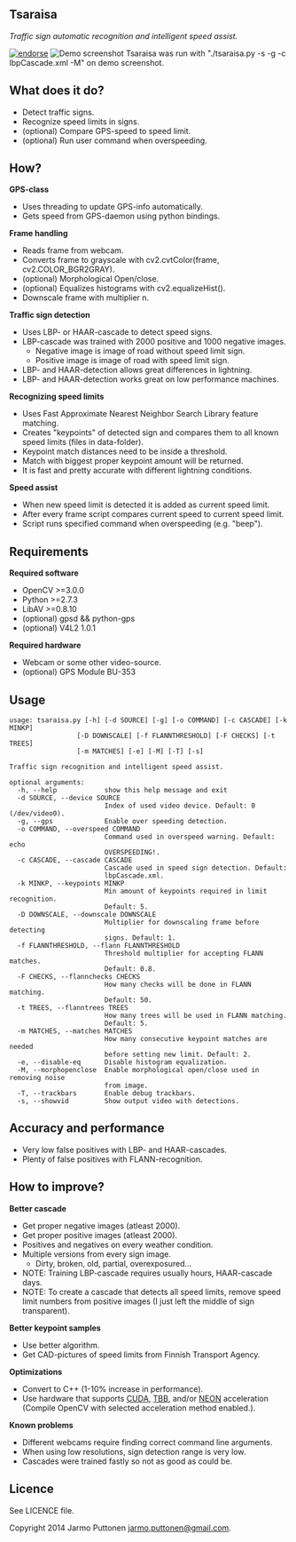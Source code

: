 Tsaraisa
-

_Traffic sign automatic recognition and intelligent speed assist._

[![endorse](http://api.coderwall.com/putsi/endorsecount.png)](http://coderwall.com/putsi)
![Demo screenshot](https://github.com/putsi/tsaraisa/raw/master/tsaraisa.png "Driving on icy Finnish road")
Tsaraisa was run with "./tsaraisa.py -s -g -c lbpCascade.xml -M" on demo screenshot.

What does it do?
-
* Detect traffic signs.
* Recognize speed limits in signs.
* (optional) Compare GPS-speed to speed limit.
* (optional) Run user command when overspeeding.

How?
-
**GPS-class**
* Uses threading to update GPS-info automatically.
* Gets speed from GPS-daemon using python bindings.

**Frame handling**
* Reads frame from webcam.
* Converts frame to grayscale with cv2.cvtColor(frame, cv2.COLOR_BGR2GRAY).
* (optional) Morphological Open/close.
* (optional) Equalizes histograms with cv2.equalizeHist().
* Downscale frame with multiplier n.

**Traffic sign detection**
* Uses LBP- or HAAR-cascade to detect speed signs.
* LBP-cascade was trained with 2000 positive and 1000 negative images.
  * Negative image is image of road without speed limit sign.
  * Positive image is image of road with speed limit sign.
* LBP- and HAAR-detection allows great differences in lightning.
* LBP- and HAAR-detection works great on low performance machines.

**Recognizing speed limits**
* Uses Fast Approximate Nearest Neighbor Search Library feature matching.
* Creates "keypoints" of detected sign and compares them to all known speed limits (files in data-folder).
* Keypoint match distances need to be inside a threshold.
* Match with biggest proper keypoint amount will be returned.
* It is fast and pretty accurate with different lightning conditions.

**Speed assist**
* When new speed limit is detected it is added as current speed limit.
* After every frame script compares current speed to current speed limit.
* Script runs specified command when overspeeding (e.g. "beep").

Requirements
-
**Required software**
* OpenCV >=3.0.0
* Python >=2.7.3
* LibAV >=0.8.10
* (optional) gpsd && python-gps
* (optional) V4L2 1.0.1

**Required hardware**
* Webcam or some other video-source.
* (optional) GPS Module BU-353

Usage
-
```
usage: tsaraisa.py [-h] [-d SOURCE] [-g] [-o COMMAND] [-c CASCADE] [-k MINKP]
                 [-D DOWNSCALE] [-f FLANNTHRESHOLD] [-F CHECKS] [-t TREES]
                 [-m MATCHES] [-e] [-M] [-T] [-s]

Traffic sign recognition and intelligent speed assist.

optional arguments:
  -h, --help            show this help message and exit
  -d SOURCE, --device SOURCE
                        Index of used video device. Default: 0 (/dev/video0).
  -g, --gps             Enable over speeding detection.
  -o COMMAND, --overspeed COMMAND
                        Command used in overspeed warning. Default: echo
                        OVERSPEEDING!.
  -c CASCADE, --cascade CASCADE
                        Cascade used in speed sign detection. Default:
                        lbpCascade.xml.
  -k MINKP, --keypoints MINKP
                        Min amount of keypoints required in limit recognition.
                        Default: 5.
  -D DOWNSCALE, --downscale DOWNSCALE
                        Multiplier for downscaling frame before detecting
                        signs. Default: 1.
  -f FLANNTHRESHOLD, --flann FLANNTHRESHOLD
                        Threshold multiplier for accepting FLANN matches.
                        Default: 0.8.
  -F CHECKS, --flannchecks CHECKS
                        How many checks will be done in FLANN matching.
                        Default: 50.
  -t TREES, --flanntrees TREES
                        How many trees will be used in FLANN matching.
                        Default: 5.
  -m MATCHES, --matches MATCHES
                        How many consecutive keypoint matches are needed
                        before setting new limit. Default: 2.
  -e, --disable-eq      Disable histogram equalization.
  -M, --morphopenclose  Enable morphological open/close used in removing noise
                        from image.
  -T, --trackbars       Enable debug trackbars.
  -s, --showvid         Show output video with detections.
```

Accuracy and performance
-
* Very low false positives with LBP- and HAAR-cascades.
* Plenty of false positives with FLANN-recognition.

How to improve?
-
**Better cascade**
* Get proper negative images (atleast 2000).
* Get proper positive images (atleast 2000).
* Positives and negatives on every weather condition.
* Multiple versions from every sign image.
  * Dirty, broken, old, partial, overexposured...
* NOTE: Training LBP-cascade requires usually hours, HAAR-cascade days.
* NOTE: To create a cascade that detects all speed limits, remove speed limit numbers from positive images (I just left the middle of sign transparent).

**Better keypoint samples**
* Use better algorithm.
* Get CAD-pictures of speed limits from Finnish Transport Agency.

**Optimizations**
* Convert to C++ (1-10% increase in performance).
* Use hardware that supports [CUDA](http://opencv.org/platforms/cuda.html), [TBB](https://www.threadingbuildingblocks.org/), and/or [NEON](http://www.arm.com/products/processors/technologies/neon.php) acceleration (Compile OpenCV with selected acceleration method enabled.).

**Known problems**
* Different webcams require finding correct command line arguments.
* When using low resolutions, sign detection range is very low.
* Cascades were trained fastly so not as good as could be.

Licence
-
See LICENCE file.

Copyright 2014 Jarmo Puttonen <jarmo.puttonen@gmail.com>.
